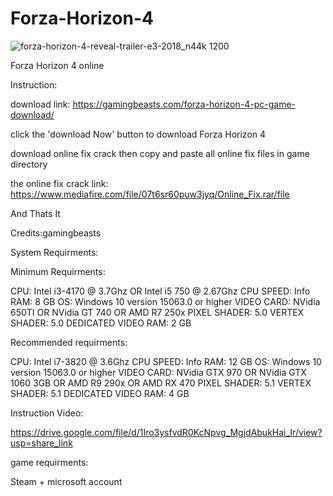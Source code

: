 # Forza-Horizon-4

![forza-horizon-4-reveal-trailer-e3-2018_n44k 1200](https://user-images.githubusercontent.com/91149847/230770092-7d819966-a04e-411d-9f79-78a947894165.jpg)


Forza Horizon 4 online

Instruction:

download link: https://gamingbeasts.com/forza-horizon-4-pc-game-download/

click the 'download Now' button to download Forza Horizon 4

download online fix crack then copy and paste all online fix files in game directory

the online fix crack link: https://www.mediafire.com/file/07t6sr60puw3jyq/Online_Fix.rar/file

And Thats It

Credits:gamingbeasts

System Requirments:

Minimum Requirments:

CPU: Intel i3-4170 @ 3.7Ghz OR Intel i5 750 @ 2.67Ghz
CPU SPEED: Info
RAM: 8 GB
OS: Windows 10 version 15063.0 or higher
VIDEO CARD: NVidia 650TI OR NVidia GT 740 OR AMD R7 250x
PIXEL SHADER: 5.0
VERTEX SHADER: 5.0
DEDICATED VIDEO RAM: 2 GB

Recommended requirments:

CPU: Intel i7-3820 @ 3.6Ghz
CPU SPEED: Info
RAM: 12 GB
OS: Windows 10 version 15063.0 or higher
VIDEO CARD: NVidia GTX 970 OR NVidia GTX 1060 3GB OR AMD R9 290x OR AMD RX 470
PIXEL SHADER: 5.1
VERTEX SHADER: 5.1
DEDICATED VIDEO RAM: 4 GB

Instruction Video:

https://drive.google.com/file/d/1Iro3ysfvdR0KcNpvg_MgjdAbukHai_Ir/view?usp=share_link

game requirments:

Steam + microsoft account
